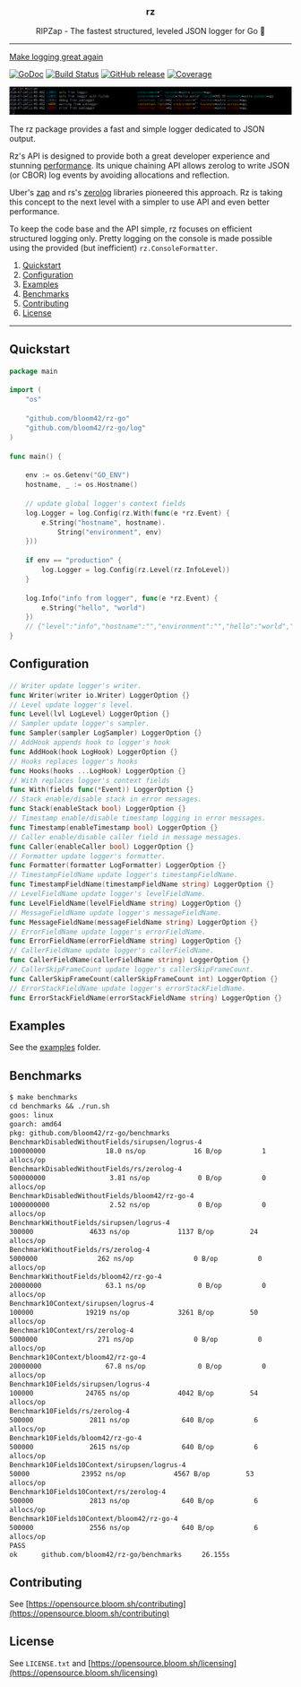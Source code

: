 <p align="center">
  <h3 align="center">rz</h3>
  <p align="center">RIPZap - The fastest structured, leveled JSON logger for Go 📖</p>
</p>

--------

[Make logging great again](https://kerkour.com/post/logging/)

[![GoDoc](https://godoc.org/github.com/bloom42/rz-go?status.svg)](https://godoc.org/github.com/bloom42/rz-go)
[![Build Status](https://travis-ci.org/bloom42/rz-go.svg?branch=master)](https://travis-ci.org/bloom42/rz-go)
[![GitHub release](https://img.shields.io/github/release/bloom42/rz-go.svg)](https://github.com/bloom42/rz-go/releases)
[![Coverage](http://gocover.io/_badge/github.com/bloom42/rz-go)](http://gocover.io/github.com/bloom42/rz-go)

![Console logging](docs/example_screenshot.png)

The rz package provides a fast and simple logger dedicated to JSON output.

Rz's API is designed to provide both a great developer experience and stunning [performance](#benchmarks). Its unique chaining API allows zerolog to write JSON (or CBOR) log events by avoiding allocations and reflection.

Uber's [zap](https://godoc.org/go.uber.org/zap) and rs's [zerolog](https://godoc.org/github.com/rs/zerolog) libraries pioneered this approach. Rz is taking this concept to the next level with a simpler to use API and even better performance.

To keep the code base and the API simple, rz focuses on efficient structured logging only. Pretty logging on the console is made possible using the provided (but inefficient) `rz.ConsoleFormatter`.


1. [Quickstart](#quickstart)
2. [Configuration](#configuration)
3. [Examples](#examples)
4. [Benchmarks](#benchmarks)
5. [Contributing](#contributing)
6. [License](#license)

-------------------

## Quickstart

```go
package main

import (
	"os"

	"github.com/bloom42/rz-go"
	"github.com/bloom42/rz-go/log"
)

func main() {

	env := os.Getenv("GO_ENV")
	hostname, _ := os.Hostname()

	// update global logger's context fields
	log.Logger = log.Config(rz.With(func(e *rz.Event) {
		e.String("hostname", hostname).
			String("environment", env)
	}))

	if env == "production" {
		log.Logger = log.Config(rz.Level(rz.InfoLevel))
	}

	log.Info("info from logger", func(e *rz.Event) {
		e.String("hello", "world")
	})
	// {"level":"info","hostname":"","environment":"","hello":"world","timestamp":"2019-02-07T09:30:07Z","message":"info from logger"}
}
```


## Configuration

```go
// Writer update logger's writer.
func Writer(writer io.Writer) LoggerOption {}
// Level update logger's level.
func Level(lvl LogLevel) LoggerOption {}
// Sampler update logger's sampler.
func Sampler(sampler LogSampler) LoggerOption {}
// AddHook appends hook to logger's hook
func AddHook(hook LogHook) LoggerOption {}
// Hooks replaces logger's hooks
func Hooks(hooks ...LogHook) LoggerOption {}
// With replaces logger's context fields
func With(fields func(*Event)) LoggerOption {}
// Stack enable/disable stack in error messages.
func Stack(enableStack bool) LoggerOption {}
// Timestamp enable/disable timestamp logging in error messages.
func Timestamp(enableTimestamp bool) LoggerOption {}
// Caller enable/disable caller field in message messages.
func Caller(enableCaller bool) LoggerOption {}
// Formatter update logger's formatter.
func Formatter(formatter LogFormatter) LoggerOption {}
// TimestampFieldName update logger's timestampFieldName.
func TimestampFieldName(timestampFieldName string) LoggerOption {}
// LevelFieldName update logger's levelFieldName.
func LevelFieldName(levelFieldName string) LoggerOption {}
// MessageFieldName update logger's messageFieldName.
func MessageFieldName(messageFieldName string) LoggerOption {}
// ErrorFieldName update logger's errorFieldName.
func ErrorFieldName(errorFieldName string) LoggerOption {}
// CallerFieldName update logger's callerFieldName.
func CallerFieldName(callerFieldName string) LoggerOption {}
// CallerSkipFrameCount update logger's callerSkipFrameCount.
func CallerSkipFrameCount(callerSkipFrameCount int) LoggerOption {}
// ErrorStackFieldName update logger's errorStackFieldName.
func ErrorStackFieldName(errorStackFieldName string) LoggerOption {}
```


## Examples

See the [examples](https://github.com/bloom42/rz-go/tree/master/examples) folder.


## Benchmarks

```
$ make benchmarks
cd benchmarks && ./run.sh
goos: linux
goarch: amd64
pkg: github.com/bloom42/rz-go/benchmarks
BenchmarkDisabledWithoutFields/sirupsen/logrus-4                100000000               18.0 ns/op            16 B/op          1 allocs/op
BenchmarkDisabledWithoutFields/rs/zerolog-4                     500000000                3.81 ns/op            0 B/op          0 allocs/op
BenchmarkDisabledWithoutFields/bloom42/rz-go-4                  1000000000               2.52 ns/op            0 B/op          0 allocs/op
BenchmarkWithoutFields/sirupsen/logrus-4                          300000              4633 ns/op            1137 B/op         24 allocs/op
BenchmarkWithoutFields/rs/zerolog-4                              5000000               262 ns/op               0 B/op          0 allocs/op
BenchmarkWithoutFields/bloom42/rz-go-4                          20000000                63.1 ns/op             0 B/op          0 allocs/op
Benchmark10Context/sirupsen/logrus-4                              100000             19219 ns/op            3261 B/op         50 allocs/op
Benchmark10Context/rs/zerolog-4                                  5000000               271 ns/op               0 B/op          0 allocs/op
Benchmark10Context/bloom42/rz-go-4                              20000000                67.8 ns/op             0 B/op          0 allocs/op
Benchmark10Fields/sirupsen/logrus-4                               100000             24765 ns/op            4042 B/op         54 allocs/op
Benchmark10Fields/rs/zerolog-4                                    500000              2811 ns/op             640 B/op          6 allocs/op
Benchmark10Fields/bloom42/rz-go-4                                 500000              2615 ns/op             640 B/op          6 allocs/op
Benchmark10Fields10Context/sirupsen/logrus-4                       50000             23952 ns/op            4567 B/op         53 allocs/op
Benchmark10Fields10Context/rs/zerolog-4                           500000              2813 ns/op             640 B/op          6 allocs/op
Benchmark10Fields10Context/bloom42/rz-go-4                        500000              2556 ns/op             640 B/op          6 allocs/op
PASS
ok      github.com/bloom42/rz-go/benchmarks     26.155s
```


## Contributing

See [https://opensource.bloom.sh/contributing](https://opensource.bloom.sh/contributing)


## License

See `LICENSE.txt` and [https://opensource.bloom.sh/licensing](https://opensource.bloom.sh/licensing)
